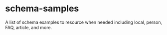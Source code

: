 # schema-samples
A list of schema examples to resource when needed including local, person, FAQ, article, and more. 
